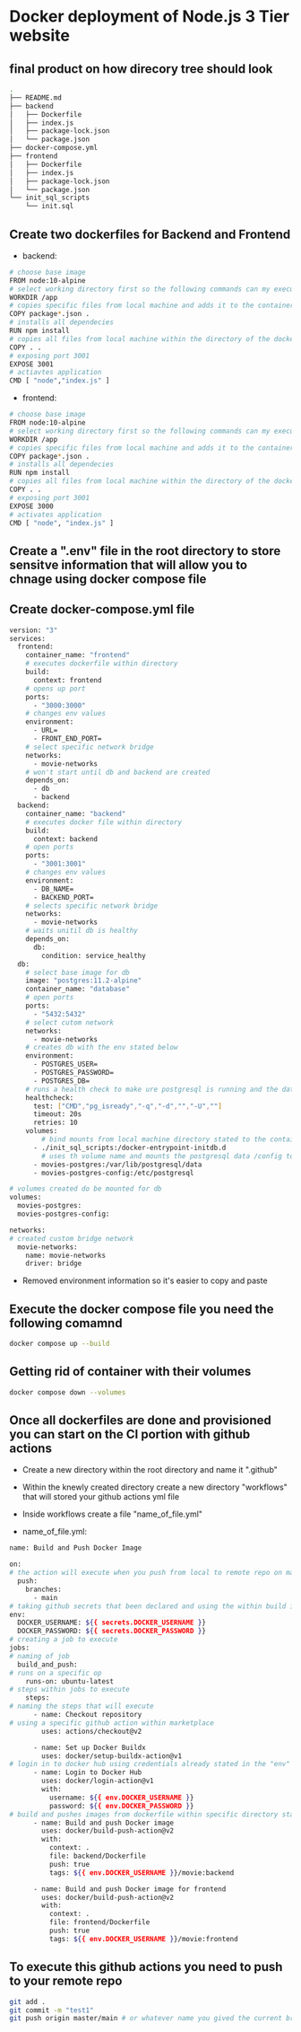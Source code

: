 # Docker deployment of Node.js 3 Tier website
## final product on how direcory tree should look 
```bash
.
├── README.md
├── backend
│   ├── Dockerfile
│   ├── index.js
│   ├── package-lock.json
│   └── package.json
├── docker-compose.yml
├── frontend
│   ├── Dockerfile
│   ├── index.js
│   ├── package-lock.json
│   └── package.json
└── init_sql_scripts
    └── init.sql
```
## Create two dockerfiles for Backend and Frontend 
- backend:
```bash
# choose base image 
FROM node:10-alpine
# select working directory first so the following commands can my executed in the right directory
WORKDIR /app
# copies specific files from local machine and adds it to the container
COPY package*.json .
# installs all dependecies
RUN npm install 
# copies all files from local machine within the directory of the dockerfile and places it within container
COPY . .
# exposing port 3001
EXPOSE 3001
# actiavtes application 
CMD [ "node","index.js" ] 
```
- frontend:
```bash
# choose base image 
FROM node:10-alpine
# select working directory first so the following commands can my executed in the right directory
WORKDIR /app
# copies specific files from local machine and adds it to the container
COPY package*.json .
# installs all dependecies
RUN npm install
# copies all files from local machine within the directory of the dockerfile and places it within container
COPY . .
# exposing port 3001
EXPOSE 3000
# activates application 
CMD [ "node", "index.js" ]

```
## Create a ".env" file in the root directory to store sensitve information that will allow you to chnage using docker compose file

## Create docker-compose.yml file
```bash
version: "3"
services:
  frontend:
    container_name: "frontend"
    # executes dockerfile within directory 
    build:
      context: frontend
    # opens up port 
    ports:
      - "3000:3000"
    # changes env values
    environment:
      - URL=
      - FRONT_END_PORT=
    # select specific network bridge
    networks:
      - movie-networks
    # won't start until db and backend are created
    depends_on:
      - db
      - backend
  backend:
    container_name: "backend"
    # executes docker file within directory
    build:
      context: backend
    # open ports
    ports:
      - "3001:3001"
    # changes env values
    environment:
      - DB_NAME=
      - BACKEND_PORT=
    # selects specific network bridge
    networks:
      - movie-networks
    # waits unitil db is healthy
    depends_on:
      db:
        condition: service_healthy
  db:
    # select base image for db
    image: "postgres:11.2-alpine"
    container_name: "database"
    # open ports
    ports:
      - "5432:5432"
    # select cutom network
    networks:
      - movie-networks
    # creates db with the env stated below
    environment:
      - POSTGRES_USER=
      - POSTGRES_PASSWORD=
      - POSTGRES_DB=
    # runs a health check to make ure postgresql is running and the database is created and user
    healthcheck:
      test: ["CMD","pg_isready","-q","-d","","-U",""]
      timeout: 20s
      retries: 10
    volumes:
        # bind mounts from local machine directory stated to the container and executes the script 
      - ./init_sql_scripts:/docker-entrypoint-initdb.d 
        # uses th volume name and mounts the postgresql data /config to ensure data persistancy
      - movies-postgres:/var/lib/postgresql/data
      - movies-postgres-config:/etc/postgresql

# volumes created do be mounted for db 
volumes:
  movies-postgres:
  movies-postgres-config:

networks:
# created custom bridge network 
  movie-networks:
    name: movie-networks
    driver: bridge
```
- Removed environment information so it's easier to copy and paste 

##  Execute the docker compose file you need the following comamnd
```bash
docker compose up --build
```
## Getting rid of container with their volumes
```bash
docker compose down --volumes
```
## Once all dockerfiles are done and provisioned you can start on the CI portion with github actions 

- Create a new directory within the root directory and name it ".github"

- Within the knewly created directory create a new directory "workflows" that will stored your github actions yml file

- Inside workflows create a file "name_of_file.yml"
- name_of_file.yml:
```bash
name: Build and Push Docker Image

on:
# the action will execute when you push from local to remote repo on main branch
  push:
    branches:
      - main
# taking github secrets that been declared and using the within build in method "env"
env:
  DOCKER_USERNAME: ${{ secrets.DOCKER_USERNAME }}
  DOCKER_PASSWORD: ${{ secrets.DOCKER_PASSWORD }}
# creating a job to execute
jobs:
# naming of job
  build_and_push:
# runs on a specific op
    runs-on: ubuntu-latest
# steps within jobs to execute 
    steps:
# naming the steps that will execute
      - name: Checkout repository
# using a specific github action within marketplace
        uses: actions/checkout@v2

      - name: Set up Docker Buildx
        uses: docker/setup-buildx-action@v1
# login in to docker hub using credentials already stated in the "env" method
      - name: Login to Docker Hub
        uses: docker/login-action@v1
        with:
          username: ${{ env.DOCKER_USERNAME }}
          password: ${{ env.DOCKER_PASSWORD }}
# build and pushes images from dockerfile within specific directory stated and populates inside docker hub account
      - name: Build and push Docker image
        uses: docker/build-push-action@v2
        with:
          context: .
          file: backend/Dockerfile
          push: true
          tags: ${{ env.DOCKER_USERNAME }}/movie:backend

      - name: Build and push Docker image for frontend
        uses: docker/build-push-action@v2
        with:
          context: .
          file: frontend/Dockerfile
          push: true
          tags: ${{ env.DOCKER_USERNAME }}/movie:frontend
```
## To execute this github actions you need to push to your remote repo
```bash
git add .
git commit -m "test1"
git push origin master/main # or whatever name you gived the current branch
```
